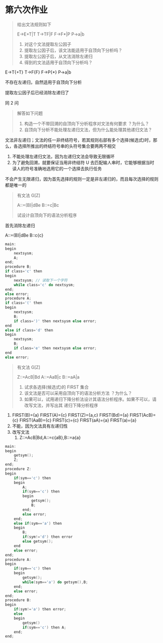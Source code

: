 # 第六次作业

> 给出文法规则如下
>
> E->E+T|T
> T->TF|F
> F->F\*|P
> P->a|b
>
> 1. 对这个文法提取左公因子
> 2. 提取左公因子后，该文法能适用于自顶向下分析吗？
> 3. 提取左公因子后，从文法消除左递归
> 4. 得到的文法适用于自顶向下分析吗？

E->T{+T}
T->F{F}
F->P{\*}
P->a|b

不存在左递归，自然适用于自顶向下分析

提取左公因子后已经消除左递归了

同 2 问

> 解答如下问题
>
> 1. 构造一个不带回溯的自顶向下分析程序对文法有何要求 ？为什么？
> 2. 自顶向下分析不能处理左递归文法，但为什么能处理其他递归文法？

文法非左递归；文法的任一非终结符号，若其规则右部有多个选择(候选式)时，那么，各选择所推出的终结符号串的头符号集合要两两不相交

1. 不能处理左递归文法，因为左递归文法会导致无限循环
2. 为了避免回溯，就要保证当用非终结符 U 去匹配输人串时，它能够根据当时读人的符号准确地选用它的一个选择去执行任务

不会产生无限递归，因为首先选择的规则一定是非左递归的，而且每次选择的规则都是唯一的

> 有文法 G[Z]
>
> A::=(B)|dBe
> B::=c|Bc
>
> 试设计自顶向下的语法分析程序

首先消除左递归

A::=(B)|dBe
B::c{c}

```c
main:
begin
    nextsysm;
    A;
end;
procedure B;
if class='c' then
begin
    nextsysm; // 读取下一个字符
    while class='c' do nextsysm;
end;
else error;
procedure A;
if class='(' then
begin
    nextsysm;
    B;
    if class=')' then nextsysm else error;
end
else if class='d' then
begin
    nextsysm;
    B;
    if class='e' then nextsysm else error;
end
else error;
```

> 有文法 G[Z]
>
> Z::=AcB|Bd
> A::=AaB|c
> B::=aA|a
>
> 1. 试求各选择(候选式)的 FIRST 集合
> 2. 该文法是否可以采用自顶向下的语法分析方法 ？为什么？
> 3. 如果可以，试用递归下降分析法设计其语法分析程序。如果不可以，请改写文法，并写出其 递归下降分析程序

1. FIRST(B)={a} FIRST(A)={c} FIRST(Z)={a,c} FIRST(Bd)={a} FIRST(AcB)={c} FIRST(AaB)={c} FIRST(c)={c} FIRST(aA)={a} FIRST(a)={a}
2. 不能，因为文法具有左递归性
3. 改写文法
    1. Z::=AcB|Bd,A::=c{aB},B::=a{a}

```c
main:
begin
    getsym();
    Z;
end;
procedure Z:
begin
    if(sym=='c') then
    begin
        A;
        if(sym=='c') then
        begin
            getsym();
            B;
        end;
        else error;
    end;
    else if(sym=='a') then
    begin
        B;
        if(sym!='d') then error
        else getsym();
    end
    else error;
end;
procedure A:
begin
    if(sym=='c') then
    begin
        getsym();
        while(sym=='a') do getsym(),B;
    end;
    else error;
end;
procedure B:
begin
    if(sym!='a') then error;
    else
    begin
        getsym()
        if(sym=='c') then A;
    end;
end;
```
